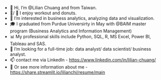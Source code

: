 - 👋 Hi, I’m @Lilian Chuang and from Taiwan.
- 💪/ 🍩 I enjoy workout and donuts.
- 👀 I’m interested in business analytics, analyzing data and visualization.
- 🎓 I graduated from Purdue Universirty in May with @BAIM master program (Business Analytics and Information Management)
- 📊 My professional skills include Python, SQL, R, MS Excel, Power BI, Tableau and SAS.
- 🙏 I’m looking for a full-time job: data analyst/ data scientist/ business analyst.
- 📫 contact me via LinkedIn - https://www.linkedin.com/in/lilian-chuang/
- 🔖 Or see more information about me - https://share.streamlit.io/lilianchi/resume/main

<!---
lilianchi/lilianchi is a ✨ special ✨ repository because its `README.md` (this file) appears on your GitHub profile.
You can click the Preview link to take a look at your changes.
--->
